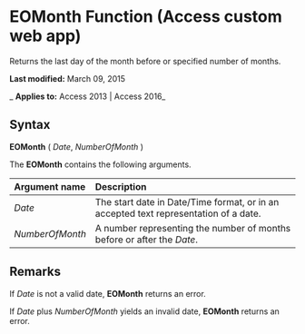 
# EOMonth Function (Access custom web app)
Returns the last day of the month before or specified number of months.

 **Last modified:** March 09, 2015

 _ **Applies to:** Access 2013 | Access 2016_

## Syntax

 **EOMonth** ( _Date_, _NumberOfMonth_ )

The  **EOMonth** contains the following arguments.



|**Argument name**|**Description**|
|:-----|:-----|
| _Date_|The start date in Date/Time format, or in an accepted text representation of a date.|
| _NumberOfMonth_|A number representing the number of months before or after the  _Date_.|

## Remarks

If  _Date_ is not a valid date, **EOMonth** returns an error.

If  _Date_ plus _NumberOfMonth_ yields an invalid date, **EOMonth** returns an error.

